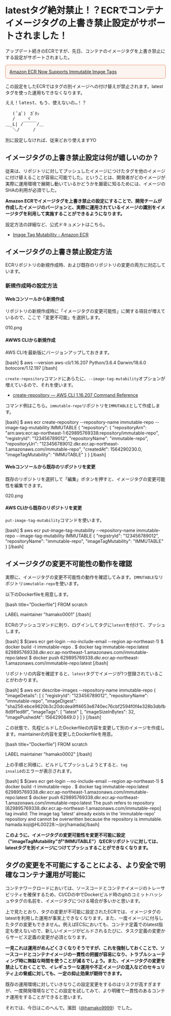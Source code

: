 # latestタグ絶対禁止！？ECRでコンテナイメージタグの上書き禁止設定がサポートされました！

アップデート続きのECRですが、先日、コンテナのイメージタグを上書き禁止にする設定がサポートされました。

<p style="padding: 12px;border-color: #E97F50;border-width: 1px;border-style: solid;border-radius: 5px;background-color: rgba(233, 127, 80, 0.07);">
<a href="https://aws.amazon.com/jp/about-aws/whats-new/2019/07/amazon-ecr-now-supports-immutable-image-tags/" target="_blank">Amazon ECR Now Supports Immutable Image Tags</a>
</p>

この設定をしたECRではタグの別イメージへの付け替えが禁止されます。latestタグを使った運用もできなくなります。

<pre style="line-height:120%;">
ええ！latest、もう、使えないの…！？

　 ( ﾟдﾟ)　ｶﾞﾀｯ
　 /　　 ヾ
＿_L| /￣￣￣/＿
　 ＼/　　　/
</pre>

別に設定しなければ、従来どおり使えますYO

## イメージタグの上書き禁止設定は何が嬉しいのか？

従来は、リポジトリに対してプッシュしたイメージにつけたタグを他のイメージに付け替えることが容易に可能でした。ということは、開発者がどのイメージが実際に運用環境で展開し動いているかどうかを厳密に知るためには、イメージのSHAの利用が必須でした。

<strong>Amazon ECRでイメージタグを上書き禁止の設定にすることで、開発チームが作成したイメージのバージョンと、実際に運用されているイメージの識別をイメージタグを利用して実施することができるようになります。</strong>

設定方法の詳細など、公式ドキュメントはこちら。

- <a href="https://docs.aws.amazon.com/AmazonECR/latest/userguide/image-tag-mutability.html" target="_blank">Image Tag Mutability - Amazon ECR</a>


## イメージタグの上書き禁止設定方法

ECRリポジトリの新規作成時、および既存のリポジトリの変更の両方に対応しています。

### 新規作成時の設定方法

#### Webコンソールから新規作成

リポジトリの新規作成時に「イメージタグの変更可能性」に関する項目が増えているので、ここで「変更不可能」を選択します。

010.png

#### AWWS CLIから新規作成

AWS CLIを最新版にバージョンアップしておきます。

[bash]
$ aws --version
aws-cli/1.16.207 Python/3.6.4 Darwin/18.6.0 botocore/1.12.197
[/bash]

<code>create-repository</code>コマンドにあらたに、<code>--image-tag-mutability</code>オプションが増えているので、それを使います。

- <a href="https://docs.aws.amazon.com/cli/latest/reference/ecr/create-repository.html" target="_blank">create-repository — AWS CLI 1.16.207 Command Reference</a>

コマンド例はこちら。<code>immutable-repo</code>リポジトリを<code>IMMUTABLE</code>として作成します。

[bash]
$ aws ecr create-repository --repository-name immutable-repo --image-tag-mutability IMMUTABLE
{
    "repository": {
        "repositoryArn": "arn:aws:ecr:ap-northeast-1:629895769338:repository/immutable-repo",
        "registryId": "123456789012",
        "repositoryName": "immutable-repo",
        "repositoryUri": "123456789012.dkr.ecr.ap-northeast-1.amazonaws.com/immutable-repo",
        "createdAt": 1564290230.0,
        "imageTagMutability": "IMMUTABLE"
    }
}
[/bash]

#### Webコンソールから既存のリポジトリを変更

既存のリポジトリを選択して「編集」ボタンを押すと、イメージタグの変更可能性を編集できます。

020.png

#### AWS CLIから既存のリポジトリを変更

<code>put-image-tag-mutability</code>コマンドを使います。

[bash]
$ aws ecr put-image-tag-mutability --repository-name immutable-repo --image-tag-mutability IMMUTABLE
{
    "registryId": "123456789012",
    "repositoryName": "immutable-repo",
    "imageTagMutability": "IMMUTABLE"
}
[/bash]

## イメージタグの変更不可能性の動作を確認

実際に、イメージタグの変更不可能性の動作を確認してみます。<code>IMMUTABLE</code>なリポジトリ<code>immutable-repo</code>を使います。

以下のDockerfileを用意します。

[bash title="Dockerfile"]
FROM scratch

LABEL maintainer "hamako0001"
[/bash]

ECRのプッシュコマンドに則り、ログインしてタグに<code>latest</code>を付けて、プッシュします。

[bash]
$ $(aws ecr get-login --no-include-email --region ap-northeast-1)
$ docker build -t immutable-repo .
$ docker tag immutable-repo:latest 629895769338.dkr.ecr.ap-northeast-1.amazonaws.com/immutable-repo:latest
$ docker push 629895769338.dkr.ecr.ap-northeast-1.amazonaws.com/immutable-repo:latest
[/bash]

リポジトリの内容を確認すると、<code>latest</code>タグでイメージが1つ登録されていることがわかります。

[bash]
$ aws ecr describe-images --repository-name immutable-repo
{
    "imageDetails": [
        {
            "registryId": "123456789012",
            "repositoryName": "immutable-repo",
            "imageDigest": "sha256:ebce9620b3c20dcdea9ff4653e8740ec76cbf2594f0f4e328b3dbfb8d9f1ed8f",
            "imageTags": [
                "latest"
            ],
            "imageSizeInBytes": 32,
            "imagePushedAt": 1564290849.0
        }
    ]
}
[/bash]

この状態で、先程ビルドしたDockerfileの内容を変更して別のイメージを作成します。maintainerの内容を変更したDockerfileを用意。

[bash title="Dockerfile"]
FROM scratch

LABEL maintainer "hamako0002"
[/bash]

上の手順と同様に、ビルドしてプッシュしようとすると、<code>tag invalid</code>のエラーが表示されます。

[bash]
$ $(aws ecr get-login --no-include-email --region ap-northeast-1)
$ docker build -t immutable-repo .
$ docker tag immutable-repo:latest 629895769338.dkr.ecr.ap-northeast-1.amazonaws.com/immutable-repo:latest
$ docker push 629895769338.dkr.ecr.ap-northeast-1.amazonaws.com/immutable-repo:latest
The push refers to repository [629895769338.dkr.ecr.ap-northeast-1.amazonaws.com/immutable-repo]
tag invalid: The image tag 'latest' already exists in the 'immutable-repo' repository and cannot be overwritten because the repository is immutable.
hamada.koji@HL00228:~/prj/hamada[/bash]

<strong>このように、イメージタグの変更可能性を変更不可能に設定（"imageTagMutability"が"IMMUTABLE"）なECRリポジトリに対しては、latestタグを別イメージにつけてプッシュすることができなくなります。</strong>

## タグの変更を不可能にすることによる、より安全で明確なコンテナ運用が可能に

コンテナワークロードにおいては、ソースコードとコンテナイメージのトレーサビリティを確保するため、CI/CDの中でDockerビルド時のgitのコミットハッシュやタグの名前を、イメージタグにつける場合が多いかと思います。

上で見たとおり、タグの変更が不可能に設定されたECRでは、イメージタグのlatestを利用した運用が事実上できなくなります。また、一度イメージに付与したタグの変更もできません。例えばECSにおいても、コンテナ定義でのlatest指定も使えないので、新しいイメージがビルドされるたびに、タスク定義の変更からサービス定義の変更が必須となります。

<strong>一見これは運用がめんどくさくなりそうですが、これを強制しておくことで、ソースコードとコンテナイメージの一貫性の把握が容易になり、トラブルシューティング時に無駄な時間を使うことが減るでしょう。また、イメージタグの変更を禁止しておくことで、イレギュラーな運用や不正イメージの混入などのセキュリティ上の脅威に対しても、一定の抑止効果が期待できます。</strong>

既存の運用環境に対していきなりこの設定変更をするのはリスクが高すぎますが、一度開発環境などでこの設定を試してみて、より明確で一貫性のあるコンテナ運用をすることができると思います。

それでは、今日はこのへんで。濱田（<a href="https://twitter.com/hamako9999" target="_blank">@hamako9999</a>）でした。

